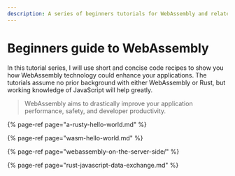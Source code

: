 ```yaml
---
description: A series of beginners tutorials for WebAssembly and related technologies.
---
```


# Beginners guide to WebAssembly

In this tutorial series, I will use short and concise code recipes to show you how WebAssembly technology could enhance your applications. The tutorials assume no prior background with either WebAssembly or Rust, but working knowledge of JavaScript will help greatly.

> WebAssembly aims to drastically improve your application performance, safety, and developer productivity.

{% page-ref page="a-rusty-hello-world.md" %}

{% page-ref page="wasm-hello-world.md" %}

{% page-ref page="webassembly-on-the-server-side/" %}

{% page-ref page="rust-javascript-data-exchange.md" %}



